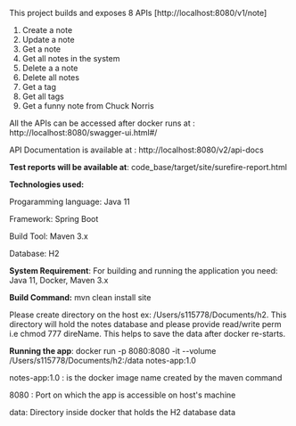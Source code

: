 
This project builds and exposes 8 APIs [http://localhost:8080/v1/note]

1. Create a note
2. Update a note
3. Get a note
4. Get all notes in the system
5. Delete a a note
6. Delete all notes
7. Get a tag
8. Get all tags
9. Get a funny note from Chuck Norris 

All the APIs can be accessed after docker runs at : http://localhost:8080/swagger-ui.html#/

API Documentation is available at : http://localhost:8080/v2/api-docs

**Test reports will be available at**: code_base/target/site/surefire-report.html


**Technologies used:**

Progaramming language: Java 11

Framework: Spring Boot

Build Tool: Maven 3.x

Database: H2

**System Requirement**:
For building and running the application you need: Java 11, Docker, Maven 3.x

**Build Command:** 
mvn clean install site

Please create directory on the host ex: /Users/s115778/Documents/h2. This directory will hold the notes database
and please provide read/write perm i.e chmod 777 direName. This helps to save the data after docker re-starts.

**Running the app**: docker run -p 8080:8080  -it --volume  /Users/s115778/Documents/h2:/data notes-app:1.0

notes-app:1.0 : is the docker image name created by the maven command

8080 : Port on which the app is accessible on host's machine

data: Directory inside docker that holds the H2 database data



